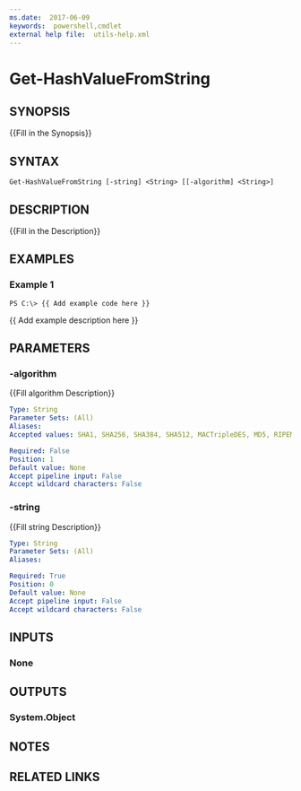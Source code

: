 ```yaml
---
ms.date:  2017-06-09
keywords:  powershell,cmdlet
external help file:  utils-help.xml
---
```


# Get-HashValueFromString

## SYNOPSIS
{{Fill in the Synopsis}}

## SYNTAX

```
Get-HashValueFromString [-string] <String> [[-algorithm] <String>]
```

## DESCRIPTION
{{Fill in the Description}}

## EXAMPLES

### Example 1
```
PS C:\> {{ Add example code here }}
```

{{ Add example description here }}

## PARAMETERS

### -algorithm
{{Fill algorithm Description}}

```yaml
Type: String
Parameter Sets: (All)
Aliases: 
Accepted values: SHA1, SHA256, SHA384, SHA512, MACTripleDES, MD5, RIPEMD160

Required: False
Position: 1
Default value: None
Accept pipeline input: False
Accept wildcard characters: False
```

### -string
{{Fill string Description}}

```yaml
Type: String
Parameter Sets: (All)
Aliases: 

Required: True
Position: 0
Default value: None
Accept pipeline input: False
Accept wildcard characters: False
```

## INPUTS

### None


## OUTPUTS

### System.Object

## NOTES

## RELATED LINKS

